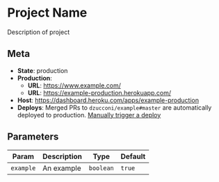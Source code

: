 # Project Name

Description of project

## Meta

- **State**: production
- **Production**:
  - **URL**: https://www.example.com/
  - **URL**: https://example-production.herokuapp.com/
- **Host**: https://dashboard.heroku.com/apps/example-production
- **Deploys**: Merged PRs to `dzucconi/example#master` are automatically deployed to production. [Manually trigger a deploy](https://dashboard.heroku.com/apps/example/deploy)

## Parameters

| Param     | Description | Type      | Default |
| --------- | ----------- | --------- | ------- |
| `example` | An example  | `boolean` | `true`  |

